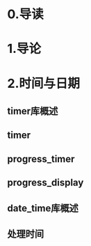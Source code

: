 # 0.导读
# 1.导论
# 2.时间与日期
## timer库概述
## timer
## progress_timer
## progress_display
## date_time库概述
## 处理时间

